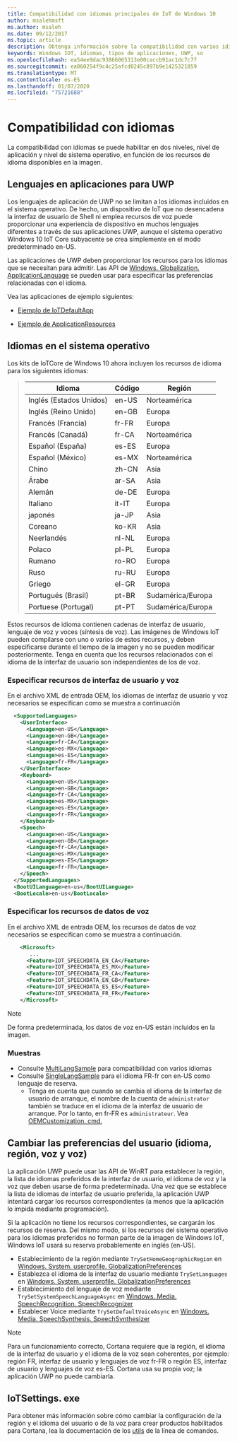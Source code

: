 ```yaml
---
title: Compatibilidad con idiomas principales de IoT de Windows 10
author: msalehmsft
ms.author: msaleh
ms.date: 09/12/2017
ms.topic: article
description: Obtenga información sobre la compatibilidad con varios idiomas en aplicaciones y sistemas operativos UWP en IoT Core.
keywords: Windows IOT, idiomas, tipos de aplicaciones, UWP, so
ms.openlocfilehash: ea54ee9dac93866065313e00caccb91ac1dc7c7f
ms.sourcegitcommit: ea060254f9c4c25afcd0245c897b9e1425321859
ms.translationtype: MT
ms.contentlocale: es-ES
ms.lasthandoff: 01/07/2020
ms.locfileid: "75721688"
---
```

# <a name="language-support"></a>Compatibilidad con idiomas

La compatibilidad con idiomas se puede habilitar en dos niveles, nivel de aplicación y nivel de sistema operativo, en función de los recursos de idioma disponibles en la imagen.

## <a name="languages-in-uwp-applications"></a>Lenguajes en aplicaciones para UWP
Los lenguajes de aplicación de UWP no se limitan a los idiomas incluidos en el sistema operativo.  De hecho, un dispositivo de IoT que no desencadena la interfaz de usuario de Shell ni emplea recursos de voz puede proporcionar una experiencia de dispositivo en muchos lenguajes diferentes a través de sus aplicaciones UWP, aunque el sistema operativo Windows 10 IoT Core subyacente se crea simplemente en el modo predeterminado en-US. 

Las aplicaciones de UWP deben proporcionar los recursos para los idiomas que se necesitan para admitir. Las API de [Windows. Globalization. ApplicationLanguage](https://docs.microsoft.com/uwp/api/windows.globalization.applicationlanguages) se pueden usar para especificar las preferencias relacionadas con el idioma.

Vea las aplicaciones de ejemplo siguientes:

* [Ejemplo de IoTDefaultApp](https://developer.microsoft.com/en-us/windows/iot/samples/iotdefaultapp)

* [Ejemplo de ApplicationResources](https://github.com/Microsoft/Windows-universal-samples/tree/master/Samples/ApplicationResources)


## <a name="languages-in-os"></a>Idiomas en el sistema operativo

Los kits de IoTCore de Windows 10 ahora incluyen los recursos de idioma para los siguientes idiomas:

> | Idioma  | Código | Región |
> |-------------|-----|-----|
> | Inglés (Estados Unidos) | en-US | Norteamérica | 
> | Inglés (Reino Unido) | en-GB | Europa |
> | Francés (Francia) | fr-FR | Europa |
> | Francés (Canadá) | fr-CA | Norteamérica |
> | Español (España) | es-ES | Europa |
> | Español (México) | es-MX | Norteamérica |
> | Chino | zh-CN | Asia | 
> | Árabe | ar-SA | Asia |
> | Alemán | de-DE | Europa |
> | Italiano | it-IT | Europa | 
> | japonés | ja-JP | Asia |
> | Coreano | ko-KR | Asia |
> | Neerlandés | nl-NL | Europa |
> | Polaco | pl-PL | Europa | 
> | Rumano | ro-RO | Europa |
> | Ruso | ru-RU | Europa |
> | Griego | el-GR | Europa |
> | Portugués (Brasil) | pt-BR | Sudamérica/Europa |
> | Portuese (Portugal) | pt-PT | Sudamérica/Europa |

Estos recursos de idioma contienen cadenas de interfaz de usuario, lenguaje de voz y voces (síntesis de voz). Las imágenes de Windows IoT pueden compilarse con uno o varios de estos recursos, y deben especificarse durante el tiempo de la imagen y no se pueden modificar posteriormente. Tenga en cuenta que los recursos relacionados con el idioma de la interfaz de usuario son independientes de los de voz.

### <a name="specifying-ui-and-speech-resources"></a>Especificar recursos de interfaz de usuario y voz 
En el archivo XML de entrada OEM, los idiomas de interfaz de usuario y voz necesarios se especifican como se muestra a continuación

``` xml
  <SupportedLanguages>
    <UserInterface>
      <Language>en-US</Language>
      <Language>en-GB</Language> 
      <Language>fr-CA</Language> 
      <Language>es-MX</Language> 
      <Language>es-ES</Language> 
      <Language>fr-FR</Language>
    </UserInterface>
    <Keyboard>
      <Language>en-US</Language>
      <Language>en-GB</Language> 
      <Language>fr-CA</Language> 
      <Language>es-MX</Language> 
      <Language>es-ES</Language> 
      <Language>fr-FR</Language>
    </Keyboard>
    <Speech>
      <Language>en-US</Language>
      <Language>en-GB</Language> 
      <Language>fr-CA</Language> 
      <Language>es-MX</Language> 
      <Language>es-ES</Language> 
      <Language>fr-FR</Language>
    </Speech>
  </SupportedLanguages>
  <BootUILanguage>en-us</BootUILanguage>
  <BootLocale>en-us</BootLocale>
```


### <a name="specifying-speech-data-resources"></a>Especificar los recursos de datos de voz
En el archivo XML de entrada OEM, los recursos de datos de voz necesarios se especifican como se muestra a continuación.

``` xml
    <Microsoft>
       ...
      <Feature>IOT_SPEECHDATA_EN_CA</Feature>
      <Feature>IOT_SPEECHDATA_ES_MX</Feature> 
      <Feature>IOT_SPEECHDATA_FR_CA</Feature> 
      <Feature>IOT_SPEECHDATA_EN_GB</Feature>
      <Feature>IOT_SPEECHDATA_ES_ES</Feature>  
      <Feature>IOT_SPEECHDATA_FR_FR</Feature> 
    </Microsoft>
```

> [!NOTE]
> De forma predeterminada, los datos de voz en-US están incluidos en la imagen.

### <a name="samples"></a>Muestras
* Consulte [MultiLangSample](https://github.com/ms-iot/iot-adk-addonkit/tree/master/Workspace/Source-arm/Products/MultiLangSample) para compatibilidad con varios idiomas
* Consulte [SingleLangSample](https://github.com/ms-iot/iot-adk-addonkit/tree/master/Workspace/Source-arm/Products/SingleLangSample) para el idioma FR-fr con en-US como lenguaje de reserva.
    * Tenga en cuenta que cuando se cambia el idioma de la interfaz de usuario de arranque, el nombre de la cuenta de `administrator` también se traduce en el idioma de la interfaz de usuario de arranque. Por lo tanto, en fr-FR es `administrateur`. Vea [OEMCustomization. cmd.](https://github.com/ms-iot/iot-adk-addonkit/tree/master/Workspace/Source-arm/Products/SingleLangSample/oemcustomization.cmd)

## <a name="changing-user-preferences-language-region-speech-and-voice"></a>Cambiar las preferencias del usuario (idioma, región, voz y voz)

La aplicación UWP puede usar las API de WinRT para establecer la región, la lista de idiomas preferidos de la interfaz de usuario, el idioma de voz y la voz que deben usarse de forma predeterminada. Una vez que se establece la lista de idiomas de interfaz de usuario preferida, la aplicación UWP intentará cargar los recursos correspondientes (a menos que la aplicación lo impida mediante programación).
 
Si la aplicación no tiene los recursos correspondientes, se cargarán los recursos de reserva. Del mismo modo, si los recursos del sistema operativo para los idiomas preferidos no forman parte de la imagen de Windows IoT, Windows IoT usará su reserva probablemente en inglés (en-US).

* Establecimiento de la región mediante `TrySetHomeGeographicRegion` en [Windows. System. userprofile. GlobalizationPreferences](https://docs.microsoft.com/uwp/api/windows.system.userprofile.globalizationpreferences)
* Establezca el idioma de la interfaz de usuario mediante `TrySetLanguages` en [Windows. System. userprofile. GlobalizationPreferences](https://docs.microsoft.com/uwp/api/windows.system.userprofile.globalizationpreferences)
* Establecimiento del lenguaje de voz mediante `TrySetSystemSpeechLanguageAsync` en [Windows. Media. SpeechRecognition. SpeechRecognizer](https://docs.microsoft.com/uwp/api/windows.media.speechrecognition.speechrecognizer)
* Establecer Voice mediante `TrySetDefaultVoiceAsync` en [Windows. Media. SpeechSynthesis. SpeechSynthesizer](https://docs.microsoft.com/uwp/api/windows.media.speechsynthesis.speechsynthesizer)

> [!NOTE]
> Para un funcionamiento correcto, Cortana requiere que la región, el idioma de la interfaz de usuario y el idioma de la voz sean coherentes, por ejemplo: región FR, interfaz de usuario y lenguajes de voz fr-FR o región ES, interfaz de usuario y lenguajes de voz es-ES. Cortana usa su propia voz; la aplicación UWP no puede cambiarla.

## <a name="iotsettingsexe"></a>IoTSettings. exe

Para obtener más información sobre cómo cambiar la configuración de la región y el idioma del usuario o de la voz para crear productos habilitados para Cortana, lea la documentación de los [utils](../manage-your-device/CommandLineUtils.md) de la línea de comandos.
